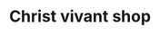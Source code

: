 ---
title: "Christ vivant shop"
url: /route-nationale-1-gatreau/christ-vivant-shop/
shop: muebles
---